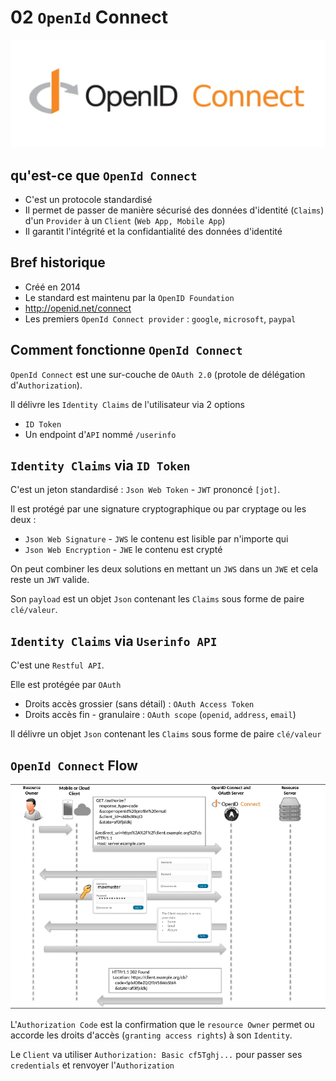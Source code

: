 # 02 `OpenId` Connect

<img src="assets/official-open-id-connect-logo.png" alt="official-open-id-connect-logo" />



## qu'est-ce que `OpenId Connect`

- C'est un protocole standardisé
- Il permet de passer de manière sécurisé des données d'identité (`Claims`) d'un `Provider` à un `Client` (`Web App, Mobile App`)
- Il garantit l'intégrité et la confidantialité des données d'identité



## Bref historique

- Créé en 2014
- Le standard est maintenu par la `OpenID Foundation`
- http://openid.net/connect
- Les premiers `OpenId Connect provider` : `google`, `microsoft`, `paypal`



## Comment fonctionne `OpenId Connect`

`OpenId Connect` est une sur-couche de `OAuth 2.0` (protole de délégation d'`Authorization`).

Il délivre les `Identity Claims` de l'utilisateur via 2 options

- `ID Token`
- Un endpoint d'`API` nommé `/userinfo`



## `Identity Claims` via `ID Token`

C'est un jeton standardisé : `Json Web Token` - `JWT` prononcé `[jot]`.

Il est protégé par une signature cryptographique ou par cryptage ou les deux :

- `Json Web Signature` - `JWS` le contenu est lisible par n'importe qui
- `Json Web Encryption` - `JWE` le contenu est crypté

On peut combiner les deux solutions en mettant un `JWS` dans un `JWE` et cela reste un `JWT` valide.

Son `payload` est un objet `Json` contenant les `Claims` sous forme de paire `clé/valeur`.



## `Identity Claims` via `Userinfo API`

C'est une `Restful API`.

Elle est protégée par `OAuth`

- Droits accès grossier (sans détail) : `OAuth Access Token`
- Droits accès fin - granulaire : `OAuth scope` (`openid`, `address`, `email`)

Il délivre un objet `Json` contenant les `Claims` sous forme de paire `clé/valeur`



## `OpenId Connect` Flow

<img src="assets/oidc-dance-flow-auth-code-access.png" alt="oidc-dance-flow-auth-code-access" />

L'`Authorization Code` est la confirmation que le `resource Owner` permet ou accorde les droits d'accès (`granting access rights`) à son `Identity`.

Le `Client` va utiliser `Authorization: Basic cf5Tghj...` pour passer ses `credentials` et renvoyer l'`Authorization`